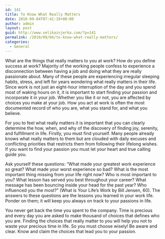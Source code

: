 ```yaml
---
id: 141
title: To Know What Really Matters
date: 2010-09-04T07:41:19+00:00
author: admin
layout: post
guid: http://www.velikazvjerka.com/?p=141
permalink: /2010/09/04/to-know-what-really-matters/
categories:
  - General
---
```

What are the things that really matters to you at work? How do you define success at work? Majority of the working people confess to experience a disconnection between having a job and doing what they are really passionate about. Many of these people are experiencing irregular sleeping habits, stress, and left for years wondering what really matters in their life. Since work is not just an eight-hour interruption of the day and you spend most of waking hours on it, it is important to start finding your passion and incorporate it in your job. Whether you like it or not, you are affected by choices you make at your job. How you act at work is often the most documented record of who you are, what you stand for, and what you believe. 

For you to feel what really matters it is important that you can clearly determine the how, when, and why of the discovery of finding joy, serenity, and fulfillment in life. Firstly, you must find yourself. Many people already knows what really matters to them but are clouded with daily excuses and conflicting priorities that restricts them from following their lifelong wishes. If you want to find your passion you must let your heart and true calling guide you. 

Ask yourself these questions: “What made your greatest work experience so great? What made your worst experience so bad? What is the most important thing missing from your life right now? Who is most important to you? What lesson has served you best throughout your career? What message has been bouncing inside your head for the past year? Who influenced you the most?” (What is Your Life’s Work by Bill Jensen, 60). The answers to these questions are the lessons you learned in your work life. Ponder on them; it will keep you always on track to your passions in life. 

You never get back the time you spent to the company. Time is precious and every day you are asked to make thousand of choices that defines who you are. Finding the choices that really matter to you will help you not to waste your precious time in life. So you must choose wisely! Be aware and clear. Know and claim the choices that lead you to your passion.
